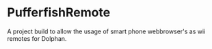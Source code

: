 # PufferfishRemote
A project build to allow the usage of smart phone webbrowser's as wii remotes for Dolphan. 
